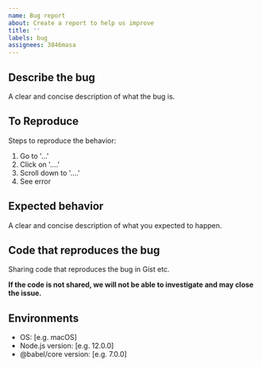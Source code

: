 ```yaml
---
name: Bug report
about: Create a report to help us improve
title: ''
labels: bug
assignees: 3846masa
---
```


## Describe the bug

A clear and concise description of what the bug is.

## To Reproduce

Steps to reproduce the behavior:

1. Go to '...'
2. Click on '....'
3. Scroll down to '....'
4. See error

## Expected behavior

A clear and concise description of what you expected to happen.

## Code that reproduces the bug

Sharing code that reproduces the bug in Gist etc.

**If the code is not shared, we will not be able to investigate and may close the issue.**

## Environments

- OS: [e.g. macOS]
- Node.js version: [e.g. 12.0.0]
- @babel/core version: [e.g. 7.0.0]
